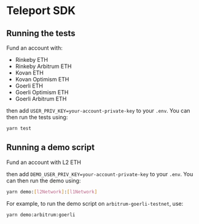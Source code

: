 # Teleport SDK

## Running the tests

Fund an account with:

- Rinkeby ETH
- Rinkeby Arbitrum ETH
- Kovan ETH
- Kovan Optimism ETH
- Goerli ETH
- Goerli Optimism ETH
- Goerli Arbitrum ETH

then add `USER_PRIV_KEY=your-account-private-key` to your `.env`. You can then run the tests using:

```sh
yarn test
```

## Running a demo script

Fund an account with L2 ETH

then add `DEMO_USER_PRIV_KEY=your-account-private-key` to your `.env`. You can then run the demo using:

```sh
yarn demo:[l2Network]:[l1Network]
```

For example, to run the demo script on `arbitrum-goerli-testnet`, use:

```sh
yarn demo:arbitrum:goerli
```
